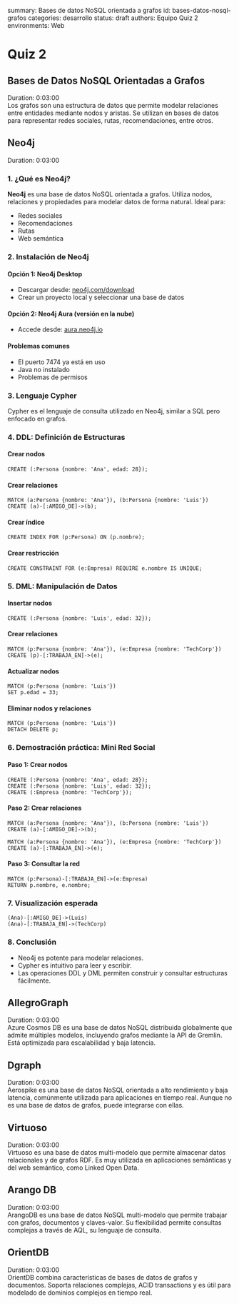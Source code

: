 summary: Bases de datos NoSQL orientada a grafos
id: bases-datos-nosql-grafos
categories: desarrollo
status: draft
authors: Equipo Quiz 2
environments: Web

# Quiz 2

## Bases de Datos NoSQL Orientadas a Grafos
Duration: 0:03:00  
Los grafos son una estructura de datos que permite modelar relaciones entre entidades mediante nodos y aristas. Se utilizan en bases de datos para representar redes sociales, rutas, recomendaciones, entre otros.

## Neo4j
Duration: 0:03:00  

### 1. ¿Qué es Neo4j?
**Neo4j** es una base de datos NoSQL orientada a grafos. Utiliza nodos, relaciones y propiedades para modelar datos de forma natural. Ideal para:

- Redes sociales
- Recomendaciones
- Rutas
- Web semántica

### 2. Instalación de Neo4j

#### Opción 1: Neo4j Desktop
- Descargar desde: [neo4j.com/download](https://neo4j.com/download)
- Crear un proyecto local y seleccionar una base de datos

#### Opción 2: Neo4j Aura (versión en la nube)
- Accede desde: [aura.neo4j.io](https://aura.neo4j.io)

#### Problemas comunes
- El puerto 7474 ya está en uso
- Java no instalado
- Problemas de permisos

### 3. Lenguaje Cypher

Cypher es el lenguaje de consulta utilizado en Neo4j, similar a SQL pero enfocado en grafos.

### 4. DDL: Definición de Estructuras

#### Crear nodos
```cypher
CREATE (:Persona {nombre: 'Ana', edad: 28});
```

#### Crear relaciones
```cypher
MATCH (a:Persona {nombre: 'Ana'}), (b:Persona {nombre: 'Luis'})
CREATE (a)-[:AMIGO_DE]->(b);
```

#### Crear índice
```cypher
CREATE INDEX FOR (p:Persona) ON (p.nombre);
```

#### Crear restricción
```cypher
CREATE CONSTRAINT FOR (e:Empresa) REQUIRE e.nombre IS UNIQUE;
```

### 5. DML: Manipulación de Datos

#### Insertar nodos
```cypher
CREATE (:Persona {nombre: 'Luis', edad: 32});
```

#### Crear relaciones
```cypher
MATCH (p:Persona {nombre: 'Ana'}), (e:Empresa {nombre: 'TechCorp'})
CREATE (p)-[:TRABAJA_EN]->(e);
```

#### Actualizar nodos
```cypher
MATCH (p:Persona {nombre: 'Luis'})
SET p.edad = 33;
```

#### Eliminar nodos y relaciones
```cypher
MATCH (p:Persona {nombre: 'Luis'})
DETACH DELETE p;
```

### 6. Demostración práctica: Mini Red Social

#### Paso 1: Crear nodos
```cypher
CREATE (:Persona {nombre: 'Ana', edad: 28});
CREATE (:Persona {nombre: 'Luis', edad: 32});
CREATE (:Empresa {nombre: 'TechCorp'});
```

#### Paso 2: Crear relaciones
```cypher
MATCH (a:Persona {nombre: 'Ana'}), (b:Persona {nombre: 'Luis'})
CREATE (a)-[:AMIGO_DE]->(b);

MATCH (a:Persona {nombre: 'Ana'}), (e:Empresa {nombre: 'TechCorp'})
CREATE (a)-[:TRABAJA_EN]->(e);
```

#### Paso 3: Consultar la red
```cypher
MATCH (p:Persona)-[:TRABAJA_EN]->(e:Empresa)
RETURN p.nombre, e.nombre;
```

### 7. Visualización esperada

```
(Ana)-[:AMIGO_DE]->(Luis)
(Ana)-[:TRABAJA_EN]->(TechCorp)
```

### 8. Conclusión

- Neo4j es potente para modelar relaciones.
- Cypher es intuitivo para leer y escribir.
- Las operaciones DDL y DML permiten construir y consultar estructuras fácilmente.

## AllegroGraph
Duration: 0:03:00  
Azure Cosmos DB es una base de datos NoSQL distribuida globalmente que admite múltiples modelos, incluyendo grafos mediante la API de Gremlin. Está optimizada para escalabilidad y baja latencia.

## Dgraph
Duration: 0:03:00  
Aerospike es una base de datos NoSQL orientada a alto rendimiento y baja latencia, comúnmente utilizada para aplicaciones en tiempo real. Aunque no es una base de datos de grafos, puede integrarse con ellas.

## Virtuoso
Duration: 0:03:00  
Virtuoso es una base de datos multi-modelo que permite almacenar datos relacionales y de grafos RDF. Es muy utilizada en aplicaciones semánticas y del web semántico, como Linked Open Data.

## Arango DB
Duration: 0:03:00  
ArangoDB es una base de datos NoSQL multi-modelo que permite trabajar con grafos, documentos y claves-valor. Su flexibilidad permite consultas complejas a través de AQL, su lenguaje de consulta.

## OrientDB
Duration: 0:03:00  
OrientDB combina características de bases de datos de grafos y documentos. Soporta relaciones complejas, ACID transactions y es útil para modelado de dominios complejos en tiempo real.
